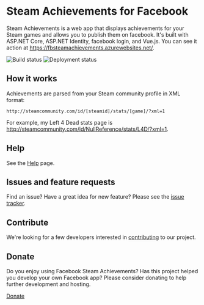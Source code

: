 # Steam Achievements for Facebook

Steam Achievements is a web app that displays achievements for your Steam games and allows you to publish them on facebook. It's  built with ASP.NET Core, ASP.NET Identity, facebook login, and Vue.js. You can see it action at <https://fbsteamachievements.azurewebsites.net/>.

![Build status](https://dev.azure.com/rummellwebsolutions/SteamAchievements/_apis/build/status/PROD%20-%20SteamAchievements%20(Continuous)) ![Deployment status](https://vsrm.dev.azure.com/rummellwebsolutions/_apis/public/Release/badge/c7c8aee6-37db-49de-8626-df06a9e82a96/2/2)

## How it works

Achievements are parsed from your Steam community profile in XML format:

    http://steamcommunity.com/id/[steamid]/stats/[game]/?xml=1

For example, my Left 4 Dead stats page is <http://steamcommunity.com/id/NullReference/stats/L4D/?xml=1>.

## Help

See the [Help](https://github.com/jrummell/facebooksteamachievements/wiki/help) page.

## Issues and feature requests

Find an issue? Have a great idea for new feature? Please see the [issue tracker](https://github.com/jrummell/facebooksteamachievements/issues).

## Contribute

We're looking for a few developers interested in [contributing](https://github.com/jrummell/facebooksteamachievements/wiki/Contribute) to our project.

## Donate

Do you enjoy using Facebook Steam Achievements? Has this project helped you develop your own Facebook app? Please consider donating to help further development and hosting.

[Donate](https://www.paypal.com/cgi-bin/webscr?cmd=_s-xclick&hosted_button_id=PRUM27ABHBHXU)
